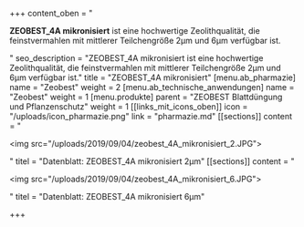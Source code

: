 +++
content_oben = "<p><strong>ZEOBEST_4A mikronisiert</strong> ist eine hochwertige Zeolithqualität, die feinstvermahlen mit mittlerer Teilchengröße 2µm und 6µm verfügbar ist.</p>"
seo_description = "ZEOBEST_4A mikronisiert ist eine hochwertige Zeolithqualität, die feinstvermahlen mit mittlerer Teilchengröße 2µm und 6µm verfügbar ist."
title = "ZEOBEST_4A mikronisiert"
[menu.ab_pharmazie]
name = "Zeobest"
weight = 2
[menu.ab_technische_anwendungen]
name = "Zeobest"
weight = 1
[menu.produkte]
parent = "ZEOBEST Blattdüngung und Pflanzenschutz"
weight = 1
[[links_mit_icons_oben]]
icon = "/uploads/icon_pharmazie.png"
link = "pharmazie.md"
[[sections]]
content = "<p><img src=\"/uploads/2019/09/04/zeobest_4A_mikronisiert_2.JPG\"></p>"
titel = "Datenblatt: ZEOBEST_4A mikronisiert 2µm"
[[sections]]
content = "<p><img src=\"/uploads/2019/09/04/zeobest_4A_mikronisiert_6.JPG\"></p>"
titel = "Datenblatt: ZEOBEST_4A mikronisiert 6µm"

+++
